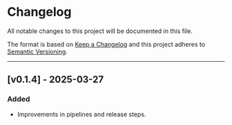 # Changelog

All notable changes to this project will be documented in this file.

The format is based on [Keep a Changelog](https://keepachangelog.com/en/1.0.0/) and this project adheres to [Semantic Versioning](https://semver.org/).

---

## [v0.1.4] - 2025-03-27

### Added
- Improvements in pipelines and release steps. 
